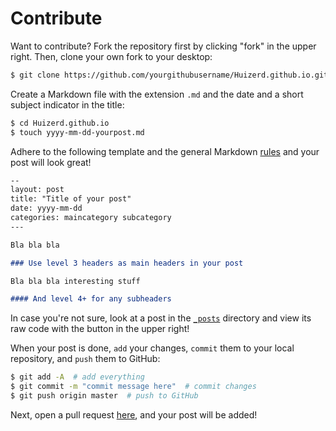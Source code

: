 # Contribute

Want to contribute? Fork the repository first by clicking "fork" in the upper right. Then, clone your own fork to your desktop:

```bash
$ git clone https://github.com/yourgithubusername/Huizerd.github.io.git
```

Create a Markdown file with the extension `.md` and the date and a short subject indicator in the title:

```bash
$ cd Huizerd.github.io
$ touch yyyy-mm-dd-yourpost.md
```

Adhere to the following template and the general Markdown [rules](https://github.com/adam-p/markdown-here/wiki/Markdown-Cheatsheet) and your post will look great!

```markdown
--
layout: post
title: "Title of your post"
date: yyyy-mm-dd
categories: maincategory subcategory
---

Bla bla bla

### Use level 3 headers as main headers in your post

Bla bla bla interesting stuff

#### And level 4+ for any subheaders
```

In case you're not sure, look at a post in the [`_posts`](https://github.com/Huizerd/Huizerd.github.io/tree/master/_posts) directory and view its raw code with the button in the upper right!

When your post is done, `add` your changes, `commit` them to your local repository, and `push` them to GitHub:

```bash
$ git add -A  # add everything
$ git commit -m "commit message here"  # commit changes
$ git push origin master  # push to GitHub
```

Next, open a pull request [here](https://github.com/Huizerd/Huizerd.github.io/pulls), and your post will be added!

